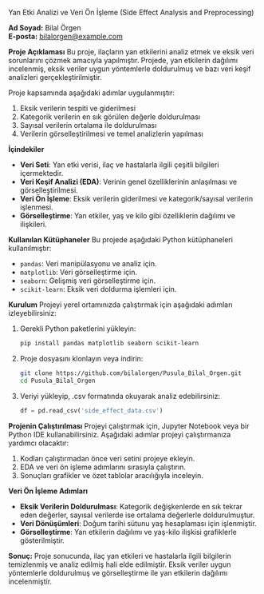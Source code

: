 Yan Etki Analizi ve Veri Ön İşleme (Side Effect Analysis and Preprocessing)

**Ad Soyad:** Bilal Örgen  
**E-posta:** bilalorgen@example.com

**Proje Açıklaması**
Bu proje, ilaçların yan etkilerini analiz etmek ve eksik veri sorunlarını çözmek amacıyla yapılmıştır. 
Projede, yan etkilerin dağılımı incelenmiş, eksik veriler uygun yöntemlerle doldurulmuş ve bazı veri keşif analizleri gerçekleştirilmiştir.

Proje kapsamında aşağıdaki adımlar uygulanmıştır:
1. Eksik verilerin tespiti ve giderilmesi
2. Kategorik verilerin en sık görülen değerle doldurulması
3. Sayısal verilerin ortalama ile doldurulması
4. Verilerin görselleştirilmesi ve temel analizlerin yapılması

**İçindekiler**
- **Veri Seti**: Yan etki verisi, ilaç ve hastalarla ilgili çeşitli bilgileri içermektedir.
- **Veri Keşif Analizi (EDA)**: Verinin genel özelliklerinin anlaşılması ve görselleştirilmesi.
- **Veri Ön İşleme**: Eksik verilerin giderilmesi ve kategorik/sayısal verilerin işlenmesi.
- **Görselleştirme**: Yan etkiler, yaş ve kilo gibi özelliklerin dağılımı ve ilişkileri.

**Kullanılan Kütüphaneler**
Bu projede aşağıdaki Python kütüphaneleri kullanılmıştır:
- `pandas`: Veri manipülasyonu ve analiz için.
- `matplotlib`: Veri görselleştirme için.
- `seaborn`: Gelişmiş veri görselleştirme için.
- `scikit-learn`: Eksik veri doldurma işlemleri için.

**Kurulum**
Projeyi yerel ortamınızda çalıştırmak için aşağıdaki adımları izleyebilirsiniz:

1. Gerekli Python paketlerini yükleyin:
   ```bash
   pip install pandas matplotlib seaborn scikit-learn
   ```

2. Proje dosyasını klonlayın veya indirin:
   ```bash
   git clone https://github.com/bilalorgen/Pusula_Bilal_Orgen.git
   cd Pusula_Bilal_Orgen
   ```

3. Veriyi yükleyip, .csv formatında okuyarak analiz edebilirsiniz:
   ```python
   df = pd.read_csv('side_effect_data.csv')
   ```

**Projenin Çalıştırılması**
Projeyi çalıştırmak için, Jupyter Notebook veya bir Python IDE kullanabilirsiniz. Aşağıdaki adımlar projeyi çalıştırmanıza yardımcı olacaktır:

1. Kodları çalıştırmadan önce veri setini projeye ekleyin.
2. EDA ve veri ön işleme adımlarını sırasıyla çalıştırın.
3. Sonuçları grafikler ve özet tablolar aracılığıyla inceleyin.

**Veri Ön İşleme Adımları**
- **Eksik Verilerin Doldurulması**: Kategorik değişkenlerde en sık tekrar eden değerler, sayısal verilerde ise ortalama değerlerle doldurulmuştur.
- **Veri Dönüşümleri**: Doğum tarihi sütunu yaş hesaplaması için işlenmiştir.
- **Görselleştirme**: Yan etkilerin dağılımı ve yaş-kilo ilişkisi grafiklerle gösterilmiştir.

**Sonuç:**
Proje sonucunda, ilaç yan etkileri ve hastalarla ilgili bilgilerin temizlenmiş ve analiz edilmiş hali elde edilmiştir. 
Eksik veriler uygun yöntemlerle doldurulmuş ve görselleştirme ile yan etkilerin dağılımı incelenmiştir.
